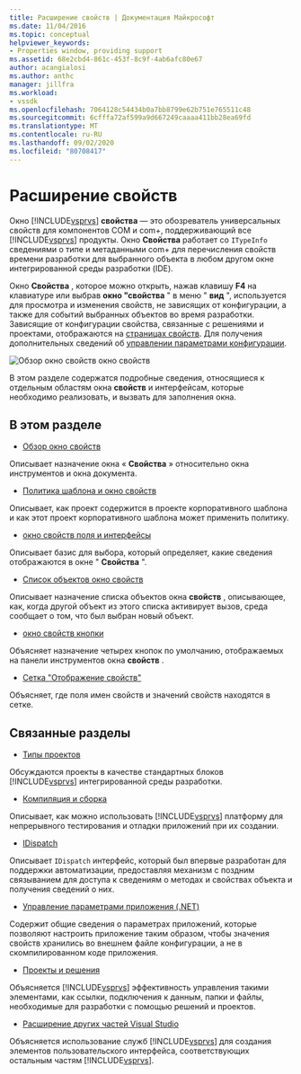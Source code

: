 ```yaml
---
title: Расширение свойств | Документация Майкрософт
ms.date: 11/04/2016
ms.topic: conceptual
helpviewer_keywords:
- Properties window, providing support
ms.assetid: 68e2cbd4-861c-453f-8c9f-4ab6afc80e67
author: acangialosi
ms.author: anthc
manager: jillfra
ms.workload:
- vssdk
ms.openlocfilehash: 7064128c54434b0a7bb8799e62b751e765511c48
ms.sourcegitcommit: 6cfffa72af599a9d667249caaaa411bb28ea69fd
ms.translationtype: MT
ms.contentlocale: ru-RU
ms.lasthandoff: 09/02/2020
ms.locfileid: "80708417"
---
```

# <a name="extend-properties"></a>Расширение свойств
Окно [!INCLUDE[vsprvs](../../code-quality/includes/vsprvs_md.md)] **свойства** — это обозреватель универсальных свойств для компонентов COM и com+, поддерживающий все [!INCLUDE[vsprvs](../../code-quality/includes/vsprvs_md.md)] продукты. Окно **Свойства** работает со `ITypeInfo` сведениями о типе и метаданными com+ для перечисления свойств времени разработки для выбранного объекта в любом другом окне интегрированной среды разработки (IDE).

 Окно **Свойства** , которое можно открыть, нажав клавишу **F4** на клавиатуре или выбрав **окно "свойства** " в меню " **вид** ", используется для просмотра и изменения свойств, не зависящих от конфигурации, а также для событий выбранных объектов во время разработки. Зависящие от конфигурации свойства, связанные с решениями и проектами, отображаются на [страницах свойств](../../extensibility/internals/property-pages.md). Для получения дополнительных сведений об [управлении параметрами конфигурации](../../extensibility/internals/managing-configuration-options.md).

 ![Обзор окно свойств](../../extensibility/internals/media/vspropertieswindow.png "вспропертиесвиндов") окно свойств

 В этом разделе содержатся подробные сведения, относящиеся к отдельным областям окна **свойств** и интерфейсам, которые необходимо реализовать, и вызвать для заполнения окна.

## <a name="in-this-section"></a>В этом разделе
- [Обзор окно свойств](../../extensibility/internals/properties-window-overview.md)

 Описывает назначение окна « **Свойства** » относительно окна инструментов и окна документа.

- [Политика шаблона и окно свойств](../../extensibility/internals/template-policy-and-the-properties-window.md)

 Описывает, как проект содержится в проекте корпоративного шаблона и как этот проект корпоративного шаблона может применить политику.

- [окно свойств поля и интерфейсы](../../extensibility/internals/properties-window-fields-and-interfaces.md)

 Описывает базис для выбора, который определяет, какие сведения отображаются в окне " **Свойства** ".

- [Список объектов окно свойств](../../extensibility/internals/properties-window-object-list.md)

 Описывает назначение списка объектов окна **свойств** , описывающее, как, когда другой объект из этого списка активирует вызов, среда сообщает о том, что был выбран новый объект.

- [окно свойств кнопки](../../extensibility/internals/properties-window-buttons.md)

 Объясняет назначение четырех кнопок по умолчанию, отображаемых на панели инструментов окна **свойств** .

- [Сетка "Отображение свойств"](../../extensibility/internals/properties-display-grid.md)

 Объясняет, где поля имен свойств и значений свойств находятся в сетке.

## <a name="related-sections"></a>Связанные разделы
- [Типы проектов](../../extensibility/internals/project-types.md)

 Обсуждаются проекты в качестве стандартных блоков [!INCLUDE[vsprvs](../../code-quality/includes/vsprvs_md.md)] интегрированной среды разработки.

- [Компиляция и сборка](../../ide/compiling-and-building-in-visual-studio.md)

 Описывает, как можно использовать [!INCLUDE[vsprvs](../../code-quality/includes/vsprvs_md.md)] платформу для непрерывного тестирования и отладки приложений при их создании.

- [IDispatch](/previous-versions/windows/desktop/api/oaidl/nn-oaidl-idispatch)

 Описывает `IDispatch` интерфейс, который был впервые разработан для поддержки автоматизации, предоставляя механизм с поздним связыванием для доступа к сведениям о методах и свойствах объекта и получения сведений о них.

- [Управление параметрами приложения (.NET)](../../ide/managing-application-settings-dotnet.md)

 Содержит общие сведения о параметрах приложений, которые позволяют настроить приложение таким образом, чтобы значения свойств хранились во внешнем файле конфигурации, а не в скомпилированном коде приложения.

- [Проекты и решения](../../ide/solutions-and-projects-in-visual-studio.md)

 Объясняется [!INCLUDE[vsprvs](../../code-quality/includes/vsprvs_md.md)] эффективность управления такими элементами, как ссылки, подключения к данным, папки и файлы, необходимые для разработки с помощью решений и проектов.

- [Расширение других частей Visual Studio](../../extensibility/extending-other-parts-of-visual-studio.md)

 Объясняется использование служб [!INCLUDE[vsprvs](../../code-quality/includes/vsprvs_md.md)] для создания элементов пользовательского интерфейса, соответствующих остальным частям [!INCLUDE[vsprvs](../../code-quality/includes/vsprvs_md.md)].
